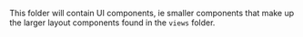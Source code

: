 This folder will contain UI components, ie smaller components that make up the larger layout components found in the `views` folder. 